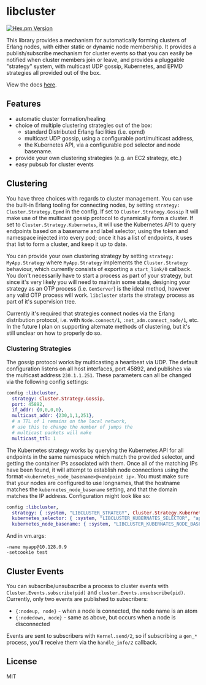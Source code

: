 # libcluster

[![Hex.pm Version](http://img.shields.io/hexpm/v/libcluster.svg?style=flat)](https://hex.pm/packages/libcluster)

This library provides a mechanism for automatically forming clusters of Erlang nodes, with
either static or dynamic node membership. It provides a publish/subscribe mechanism for cluster
events so that you can easily be notified when cluster members join or leave, and provides a
pluggable "strategy" system, with multicast UDP gossip, Kubernetes, and EPMD strategies all provided
out of the box.

View the docs [here](https://hexdocs.pm/libcluster).

## Features

- automatic cluster formation/healing
- choice of multiple clustering strategies out of the box:
  - standard Distributed Erlang facilities (i.e. epmd)
  - multicast UDP gossip, using a configurable port/multicast address,
  - the Kubernetes API, via a configurable pod selector and node basename.
- provide your own clustering strategies (e.g. an EC2 strategy, etc.)
- easy pubsub for cluster events

## Clustering

You have three choices with regards to cluster management. You can use the built-in Erlang tooling for connecting
nodes, by setting `strategy: Cluster.Strategy.Epmd` in the config. If set to `Cluster.Strategy.Gossip` it will make use of
the multicast gossip protocol to dynamically form a cluster. If set to `Cluster.Strategy.Kubernetes`, it will use the 
Kubernetes API to query endpoints based on a basename and label selector, using the token and namespace injected into
every pod; once it has a list of endpoints, it uses that list to form a cluster, and keep it up to date.

You can provide your own clustering strategy by setting `strategy: MyApp.Strategy` where `MyApp.Strategy` implements the
`Cluster.Strategy` behaviour, which currently consists of exporting a `start_link/0` callback. You don't necessarily have
to start a process as part of your strategy, but since it's very likely you will need to maintain some state, designing your
strategy as an OTP process (i.e. `GenServer`) is the ideal method, however any valid OTP process will work. `libcluster` starts
the strategy process as part of it's supervision tree.

Currently it's required that strategies connect nodes via the Erlang distribution protocol, i.e. with `Node.connect/1`,
`:net_adm.connect_node/1`, etc. In the future I plan on supporting alternate methods of clustering, but it's still unclear
on how to properly do so.

### Clustering Strategies

The gossip protocol works by multicasting a heartbeat via UDP. The default configuration listens on all host interfaces,
port 45892, and publishes via the multicast address `230.1.1.251`. These parameters can all be changed via the
following config settings:

```elixir
config :libcluster,
  strategy: Cluster.Strategy.Gossip,
  port: 45892,
  if_addr: {0,0,0,0},
  multicast_addr: {230,1,1,251},
  # a TTL of 1 remains on the local network,
  # use this to change the number of jumps the
  # multicast packets will make
  multicast_ttl: 1
```

The Kubernetes strategy works by querying the Kubernetes API for all endpoints in the same namespace which match the provided
selector, and getting the container IPs associated with them. Once all of the matching IPs have been found, it will attempt to 
establish node connections using the format `<kubernetes_node_basename>@<endpoint ip>`. You must make sure that your nodes are 
configured to use longnames, that the hostname matches the `kubernetes_node_basename` setting, and that the domain matches the 
IP address. Configuration might look like so:

```elixir
config :libcluster,
  strategy: { :system, "LIBCLUSTER_STRATEGY", Cluster.Strategy.Kubernetes },
  kubernetes_selector: { :system, "LIBCLUSTER_KUBERNATES_SELECTOR", "app=my_app" },
  kubernetes_node_basename: { :system, "LIBCLUSTER_KUBERNATES_NODE_BASENAME", "my_app" }
```

And in vm.args:

```
-name myapp@10.128.0.9
-setcookie test
```

## Cluster Events

You can subscribe/unsubscribe a process to cluster events with `Cluster.Events.subscribe(pid)` and
`cluster.Events.unsubscribe(pid)`. Currently, only two events are published to subscribers:

- `{:nodeup, node}` - when a node is connected, the node name is an atom
- `{:nodedown, node}` - same as above, but occurs when a node is disconnected

Events are sent to subscribers with `Kernel.send/2`, so if subscribing a `gen_*` process, you'll receive
them via the `handle_info/2` callback.

## License

MIT
